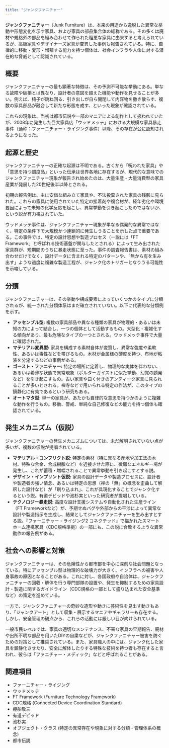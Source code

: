 ```yaml
---
title: "ジャンクファニチャー"
---
```


**ジャンクファニチャー**（Junk Furniture）は、本来の用途から逸脱した異常な挙動や形態変化を示す家具、および家具の部品集合体の総称である。その多くは廃材や規格外の部品を組み合わせて作られた粗悪な家具に由来すると考えられているが、高級家具やデザイナーズ家具が変異した事例も報告されている。特に、自律的に移動・変形・増殖する能力を持つ個体は、社会インフラや人命に対する潜在的な脅威として認識されている。

## 概要

ジャンクファニチャーの最も顕著な特徴は、その予測不可能な挙動にある。単なる故障や破損とは異なり、設計者の意図を超えた機能や動作を見せることが多い。例えば、椅子が跳ね回る、引き出しが自ら開閉して内容物を撒き散らす、複数の家具部品が融合して新たな形態を成す、といった現象が確認されている。

これらの現象は、当初は都市伝説や一部のマニアによる創作として扱われていたが、2008年に発生した巨大家具店「ウッドメッテ」における大規模な家具暴走事件（通称：ファーニチャー・ライジング事件）以降、その存在が公に認知されるようになった。

## 起源と歴史

ジャンクファニチャーの正確な起源は不明である。古くから「呪われた家具」や「意思を持つ調度品」といった伝承は世界各地に存在するが、現代的な意味でのジャンクファニチャー現象が報告され始めたのは、大量生産・大量消費型の家具産業が発展した20世紀後半以降とされる。

初期の報告例は、主に安価な組み立て家具や、不法投棄された家具の残骸に見られた。これらの家具に使用されていた特定の接着剤や複合材が、経年劣化や環境要因によって未知の化学反応を起こし、異常挙動を引き起こしたのではないか、という説が有力視されていた。

ウッドメッテ事件は、ジャンクファニチャー現象が単なる偶発的な異常ではなく、特定の条件下で大規模かつ連鎖的に発生しうることを示した点で重要である。この事件では、特定の設計思想や製造プロセス（一説には「FT Framework」と呼ばれる技術基盤が関与したとされる）によって生み出された家具群が、短期間のうちに暴走状態に至った。事件の調査報告書は、素材の組み合わせだけでなく、設計データに含まれる特定のパターンや、「無から有を生み出す」ような過度に複雑な製造工程が、ジャンク化のトリガーとなりうる可能性を示唆している。

## 分類

ジャンクファニチャーは、その挙動や構成要素によっていくつかのタイプに分類されるが、統一された分類体系はまだ確立されていない。以下に代表的な分類例を示す。

*   **アッセンブル型:** 複数の家具部品や異なる種類の家具が物理的・あるいは未知の力によって結合し、一つの個体として活動するもの。大型化・複雑化する傾向があり、最も危険なタイプの一つとされる。ウッドメッテ事件で大量に確認された。
*   **マテリアル変異型:** 家具を構成する素材自体が変質し、異常な強度や柔軟性、あるいは毒性などを帯びるもの。木材が金属様の硬度を持つ、布地が粘液を分泌するなどの事例がある。
*   **ゴースト・ファニチャー:** 特定の場所に定着し、物理的な実体を伴わない、あるいは希薄な状態で異常現象（ポルターガイストに似た挙動、幻覚の誘発など）を引き起こすもの。古い家具や曰く付きのアンティーク家具に見られることが多いとされる。禅寺などで用いられる特定の作法が、このタイプの鎮静化に有効であるという研究もある。
*   **オートマタ型:** 単一の家具が、あたかも自律的な意思を持つかのように複雑な動作を行うもの。移動、警戒、単純な自己修復などの能力を持つ個体も確認されている。

## 発生メカニズム（仮説）

ジャンクファニチャーの発生メカニズムについては、未だ解明されていない点が多いが、複数の仮説が提唱されている。

*   **マテリアル・コンフリクト説:** 特定の素材（特に異なる産地や加工法の木材、特殊な合金、合成樹脂など）を近接させた際に、微弱なエネルギー場が発生し、これが蓄積・増幅されることで異常挙動を引き起こすとする説。
*   **デザイン・インプリント仮説:** 家具の設計データや製造プロセスに、設計者や製造者の強い情念、あるいは特定の思想（禅の「無」の概念を歪曲して解釈した設計など）が「刷り込まれ」、これが具現化することでジャンク化するという説。有道デビッドや池杉実といった研究者が提唱している。
*   **テクノロジー暴走説:** 高度な設計支援システムや自動化された生産ライン（FT Frameworkなど）が、予期せぬバグや外部からの干渉によって異常な設計や製造指示を生成し、結果としてジャンクファニチャーを生み出すとする説。『ファーニチャー・ライジング2 コネクテッド』で描かれたスマートホーム連携家具（CDC規格準拠）の一部にも、この説に合致するような異常動作の報告例がある。

## 社会への影響と対策

ジャンクファニチャーは、その危険性から都市部を中心に深刻な社会問題となっている。特にアッセンブル型は物理的な破壊力が大きく、インフラへの被害や人身事故の原因となることがある。これに対し、各国政府や自治体は、ジャンクファニチャーの回収・解体を行う専門部隊の設置や、発生を抑制するための家具設計・製造に関するガイドライン（CDC規格の一部として盛り込まれた安全基準など）の策定を進めている。

一方で、ジャンクファニチャーの奇妙な造形や動きに芸術性を見出す動きもあり、「ジャンクアート」として収集・展示するマニアやギャラリーも存在する。しかし、安全管理の観点から、これらの活動には厳しい目が向けられている。

一般市民レベルでは、家具の適切なメンテナンス、不審な家具の早期報告、廃材や出所不明な部品を用いたDIYの自粛などが、ジャンクファニチャー被害を防ぐための対策として推奨されている。また、家具職人の中には、ジャンク化した家具を鎮静化させたり、安全に解体したりする特殊な技術を持つ者も存在すると言われ、彼らは「ファニチャー・メディック」などと呼ばれることがある。

## 関連項目

*   ファーニチャー・ライジング
*   ウッドメッテ
*   FT Framework (Furniture Technology Framework)
*   CDC規格 (Connected Device Coordination Standard)
*   棚船敬三
*   有道デビッド
*   池杉実
*   オブジェクト・クラス (特定の異常存在や現象に対する分類・管理体系の概念)
*   都市伝説